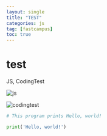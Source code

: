 ```yaml
---
layout: single
title: "TEST"
categories: js
tag: [fastcampus]
toc: true
---
```


# test

JS, CodingTest

![js](images/jslogo.png)

![codingtest](../images/bojlogo.png)

```python
# This program prints Hello, world!

print('Hello, world!')
```
